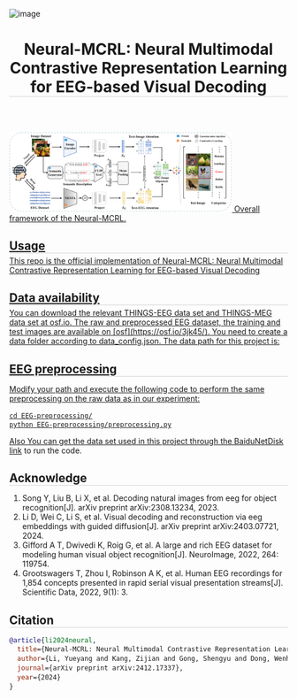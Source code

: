 ![image](https://github.com/user-attachments/assets/3f7bba98-f5ee-4d59-9b07-ce9db3596335)<div align="center">

<h1 style="border-bottom: 1px solid lightgray;">Neural-MCRL: Neural Multimodal Contrastive Representation Learning for EEG-based Visual Decoding</h2>

<!-- Badges and Links Section -->
<div style="display: flex; align-items: center; justify-content: center;">

<p align="center">
  <a href="#">
  <p align="center">
    <a href='https://arxiv.org/abs/2412.17337'>
  </p>
</p>


</div>

<br/>

</div>

<img src="Neural-MCRL.png" alt="Neural-MCRL" style="max-width: 80%; height: auto;"/>
Overall framework of the Neural-MCRL.

<!-- ## Usage -->
<h2 style="border-bottom: 1px solid lightgray; margin-bottom: 5px;">Usage</h2>
This repo is the official implementation of Neural-MCRL: Neural Multimodal Contrastive Representation Learning for EEG-based Visual Decoding


<!-- ## Data availability -->
<h2 style="border-bottom: 1px solid lightgray; margin-bottom: 5px;">Data availability</h2>
You can download the relevant THINGS-EEG data set and THINGS-MEG data set at osf.io.
The raw and preprocessed EEG dataset, the training and test images are available on [osf](https://osf.io/3jk45/).
You need to create a data folder according to data_config.json. The data path for this project is:

<!-- ## EEG preprocessing -->
<h2 style="border-bottom: 1px solid lightgray; margin-bottom: 5px;">EEG preprocessing</h2>

Modify your path and execute the following code to perform the same preprocessing on the raw data as in our experiment:
```
cd EEG-preprocessing/
python EEG-preprocessing/preprocessing.py
```
Also You can get the data set used in this project through the BaiduNetDisk [link](https://pan.baidu.com/s/1-1hgpoi4nereLVqE4ylE_g?pwd=nid5) to run the code.

<!-- ## Acknowledge -->
<h2 style="border-bottom: 1px solid lightgray; margin-bottom: 5px;">Acknowledge</h2>

1. Song Y, Liu B, Li X, et al. Decoding natural images from eeg for object recognition[J]. arXiv preprint arXiv:2308.13234, 2023.
2. Li D, Wei C, Li S, et al. Visual decoding and reconstruction via eeg embeddings with guided diffusion[J]. arXiv preprint arXiv:2403.07721, 2024.
3. Gifford A T, Dwivedi K, Roig G, et al. A large and rich EEG dataset for modeling human visual object recognition[J]. NeuroImage, 2022, 264: 119754.
4. Grootswagers T, Zhou I, Robinson A K, et al. Human EEG recordings for 1,854 concepts presented in rapid serial visual presentation streams[J]. Scientific Data, 2022, 9(1): 3.


<!-- ## Citation -->
<h2 style="border-bottom: 1px solid lightgray; margin-bottom: 5px;">Citation</h2>

```bibtex
@article{li2024neural,
  title={Neural-MCRL: Neural Multimodal Contrastive Representation Learning for EEG-based Visual Decoding},
  author={Li, Yueyang and Kang, Zijian and Gong, Shengyu and Dong, Wenhao and Zeng, Weiming and Yan, Hongjie and Siok, Wai Ting and Wang, Nizhuan},
  journal={arXiv preprint arXiv:2412.17337},
  year={2024}
}
```
